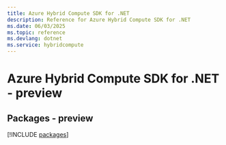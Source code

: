 ```yaml
---
title: Azure Hybrid Compute SDK for .NET
description: Reference for Azure Hybrid Compute SDK for .NET
ms.date: 06/03/2025
ms.topic: reference
ms.devlang: dotnet
ms.service: hybridcompute
---
```

# Azure Hybrid Compute SDK for .NET - preview
## Packages - preview
[!INCLUDE [packages](hybrid-compute-index.md)]